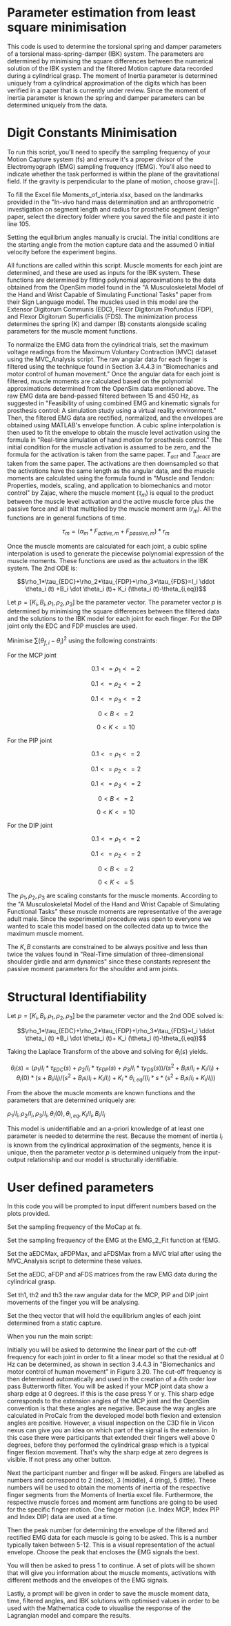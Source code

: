 # Parameter estimation from least square minimisation

This code is used to determine the torsional spring and damper parameters of a torsional mass-spring-damper (IBK) system. The parameters are determined by minimising the square differences between the numerical solution of the IBK system and the filtered Motion capture data recorded during a cylindrical grasp. The moment of Inertia parameter is determined uniquely from a cylindrical approximation of the digits which has been verified in a paper that is currently under review. Since the moment of inertia parameter is known the spring and damper parameters can be determined uniquely from the data.


# Digit Constants Minimisation

To run this script, you'll need to specify the sampling frequency of your Motion Capture system (fs) and ensure it's a proper divisor of the Electromyograph (EMG) sampling frequency (fEMG). You'll also need to indicate whether the task performed is within the plane of the gravitational field. If the gravity is perpendicular to the plane of motion, choose grav=[].

To fill the Excel file Moments_of_interia.xlsx, based on the landmarks provided in the "In-vivo hand mass determination and an anthropometric investigation on segment length and radius for prosthetic segment design" paper, select the directory folder where you saved the file and paste it into line 105.

Setting the equilibrium angles manually is crucial. The initial conditions are the starting angle from the motion capture data and the assumed 0 initial velocity before the experiment begins.

All functions are called within this script. Muscle moments for each joint are determined, and these are used as inputs for the IBK system. These functions are determined by fitting polynomial approximations to the data obtained from the OpenSim model found in the "A Musculoskeletal Model of the Hand and Wrist Capable of Simulating Functional Tasks" paper from their Sign Language model. The muscles used in this model are the Extensor Digitorum Communis (EDC), Flexor Digitorum Profundus (FDP), and Flexor Digitorum Superficialis (FDS). The minimization process determines the spring (K) and damper (B) constants alongside scaling parameters for the muscle moment functions. 

To normalize the EMG data from the cylindrical trials, set the maximum voltage readings from the Maximum Voluntary Contraction (MVC) dataset using the MVC_Analysis script. The raw angular data for each finger is filtered using the technique found in Section 3.4.4.3 in "Biomechanics and motor control of human movement." Once the angular data for each joint is filtered, muscle moments are calculated based on the polynomial approximations determined from the OpenSim data mentioned above. The raw EMG data are band-passed filtered between 15 and 450 Hz, as suggested in "Feasibility of using combined EMG and kinematic signals for prosthesis control: A simulation study using a virtual reality environment." Then, the filtered EMG data are rectified, normalized, and the envelopes are obtained using MATLAB's envelope function. A cubic spline interpolation is then used to fit the envelope to obtain the muscle level activation using the formula in "Real-time simulation of hand motion for prosthesis control." The initial condition for the muscle activation is assumed to be zero, and the formula for the activation is taken from the same paper. $T_{act}$ and $T_{deact}$ are taken from the same
paper. The activations are then downsampled so that the activations have the same length as the angular data, and the muscle moments are calculated using the formula found in "Muscle and Tendon: Properties, models, scaling, and application to biomechanics and motor control" by Zajac, where the muscle moment ($\tau_m$) is equal to the product between the muscle level activation and the active muscle force plus the passive force and all that multiplied by the muscle moment arm ($r_m$). All the functions are in general functions of time.

$$ \tau_m=(\alpha_m*F_{active,m}+F_{passive,m})*r_m $$


Once the muscle moments are calculated for each joint, a cubic spline interpolation is used to generate the piecewise polynomial expression of the muscle moments. These functions are used as the actuators in the IBK system. The 2nd ODE is:

$$\rho_1*\tau_{EDC}+\rho_2*\tau_{FDP}+\rho_3*\tau_{FDS}=I_i \ddot \theta_i (t) +B_i \dot \theta_i (t)+ K_i (\theta_i (t)-\theta_{i,eq})$$

Let $p=[K_i ,B_i ,\rho_1,\rho_2,\rho_3]$ be the parameter vector. The parameter vector $p$ is determined by minimising the square differences between the filtered data and the solutions to the IBK model for each joint for each finger. For the DIP joint only the EDC and FDP muscles are used.

Minimise $\sum (\theta_{f,i}-\theta_i)^2$ using the following constraints:

For the MCP joint


$$0.1<=\rho_1<=2$$

$$0.1<=\rho_2<=2$$

$$0.1<=\rho_3<=2$$

$$ 0< B <=2 $$

$$ 0< K <=10 $$

For the PIP joint

$$0.1<=\rho_1<=2$$

$$0.1<=\rho_2<=2$$

$$0.1<=\rho_3<=2$$

$$0< B <=2$$

$$0< K <=10$$

For the DIP joint

$$0.1<=\rho_1<=2$$

$$0.1<=\rho_2<=2$$

$$0< B <=2$$

$$0< K <=5$$


The $\rho_1 ,\rho_2, \rho_3$ are scaling constants for the muscle moments. According to the "A Musculoskeletal Model of the Hand and Wrist Capable of Simulating
Functional Tasks" these muscle moments are representative of the average adult male. Since the experimental procedure was open to everyone we wanted to scale this model based on the collected data up to twice the maximum muscle moment.

The $K, B$ constants are constrained to be always positive and less than twice the values found in "Real-Time simulation of three-dimensional shoulder girdle and arm dynamics" 
since these constants represent the passive moment parameters for the shoulder and arm joints.

# Structural Identifiability

Let $p=[K_i ,B_i ,\rho_1,\rho_2,\rho_3]$ be the parameter vector and the 2nd ODE solved is:

$$\rho_1*\tau_{EDC}+\rho_2*\tau_{FDP}+\rho_3*\tau_{FDS}=I_i \ddot \theta_i (t) +B_i \dot \theta_i (t)+ K_i (\theta_i (t)-\theta_{i,eq})$$

Taking the Laplace Transform of the above and solving for $\theta_i (s)$ yields.

$$\theta_i (s) = ( \rho_1 / I_{i} * \tau_{EDC} (s) +\rho_2 / I_{i} * \tau_{FDP} (s) + \rho_3 / I_{i} * \tau_{FDS} (s)) / (s^2+B_i s/I_i+K_i/I_i) + \theta_{i} (0) * (s+B_i/I_i) / (s^2+B_i s/I_i+K_i/I_i)+K_i * \theta_{i,eq} / (I_i * s * (s^2+B_i s/I_i+K_i/I_i))$$

From the above the muscle moments are known functions and the parameters that are determined uniquely are:

$\rho_1/I_i,\rho_2/I_i,\rho_3/I_i,\theta_i (0),\theta_{i,eq}, K_i/I_i, B_i/I_i$

This model is unidentifiable and an a-priori knowledge of at least one parameter is needed to determine the rest. Because the moment of inertia $I_i$ is known from the cylindrical approximation of the segments, hence it is unique, then the parameter vector $p$ is determined uniquely from the input-output relationship and our model is structurally identifiable. 

# User defined parameters

In this code you will be prompted to input different numbers based on the plots provided.

Set the sampling frequency of the MoCap at fs.

Set the sampling frequency of the EMG at the EMG_2_Fit function at fEMG.

Set the aEDCMax, aFDPMax, and aFDSMax from a MVC trial after using the MVC_Analysis script to determine these values.

Set the aEDC, aFDP and aFDS matrices from the raw EMG data during the cylindrical grasp.

Set th1, th2 and th3 the raw angular data for the MCP, PIP and DIP joint movements of the finger you will be analysing.

Set the theq vector that will hold the equilibrium angles of each joint determined from a static capture.

When you run the main script:

Initially you will be asked to determine the linear part of the cut-off frequency for each joint in order to fit a linear model so that the residual at 0 Hz can be determined,  as shown in section 3.4.4.3 in "Biomechanics and motor control of human movement" in Figure 3.20. The cut-off frequency is then determined automatically and used in the creation of a 4th order low pass Butterworth filter. You will be asked if your MCP joint data show a sharp edge at 0 degrees. If this is the case press Y or y. This sharp edge corresponds to the extension angles of the MCP joint and the OpenSim convention is that these angles are negative. Because the way angles are calculated in ProCalc from the developed model both flexion and extension angles are positive. However, a visual inspection on the C3D file in Vicon nexus can give you an idea on which part of the signal is the extension. In this case there were participants that extended their fingers well above 0 degrees, before they performed the cylindrical grasp which is a typical finger flexion movement. That's why the sharp edge at zero degrees is visible. If not press any other button. 

Next the participant number and finger will be asked. Fingers are labelled as numbers and correspond to 2 (index), 3 (middle), 4 (ring), 5 (little). These numbers will be used to obtain the moments of inertia of the respective finger segments from the Moments of Inertia excel file. Furthermore, the respective muscle forces and moment arm functions are going to be used for the specific finger motion. One finger motion (i.e. Index MCP, Index PIP and Index DIP) data are used at a time. 

Then the peak number for determining the envelope of the filtered and rectified EMG data for each muscle is going to be asked. This is a number typically taken between 5-12. This is a visual representation of the actual envelope. Choose the peak that encloses the EMG signals the best.

You will then be asked to press 1 to continue. A set of plots will be shown that will give you information about the muscle moments, activations with different methods and the envelopes of the EMG signals.

Lastly, a prompt will be given in order to save the muscle moment data, time, filtered angles, and IBK solutions with optimised values in order to be used with the Mathematica code to visualise the response of the Lagrangian model and compare the results.





